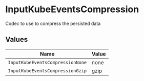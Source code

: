 # InputKubeEventsCompression

Codec to use to compress the persisted data


## Values

| Name                             | Value                            |
| -------------------------------- | -------------------------------- |
| `InputKubeEventsCompressionNone` | none                             |
| `InputKubeEventsCompressionGzip` | gzip                             |